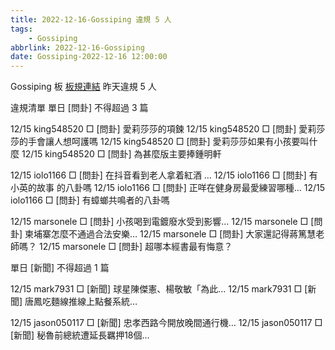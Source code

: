 ```yaml
---
title: 2022-12-16-Gossiping 違規 5 人
tags:
    - Gossiping
abbrlink: 2022-12-16-Gossiping
date: Gossiping-2022-12-16 12:00:00
---
```

Gossiping 板 [板規連結](https://www.ptt.cc/bbs/Gossiping/M.1637425085.A.07D.html)
昨天違規 5 人
<!-- more -->

違規清單
單日 [問卦] 不得超過 3 篇

12/15 king548520 □ [問卦] 愛莉莎莎的項鍊
12/15 king548520 □ [問卦] 愛莉莎莎的手會讓人想呵護嗎
12/15 king548520 □ [問卦] 愛莉莎莎如果有小孩要叫什麼
12/15 king548520 □ [問卦] 為甚麼版主要捧鍾明軒

12/15 iolo1166 □ [問卦] 在抖音看到老人拿着紅酒 …
12/15 iolo1166 □ [問卦] 有小英的故事 的八卦嗎
12/15 iolo1166 □ [問卦] 正咩在健身房最愛練習哪種…
12/15 iolo1166 □ [問卦] 有蟑螂共鳴者的八卦嗎

12/15 marsonele □ [問卦] 小孩喝到電鍍廢水受到影響…
12/15 marsonele □ [問卦] 柬埔寨怎麼不通過合法安樂…
12/15 marsonele □ [問卦] 大家還記得蔣篤慧老師嗎？
12/15 marsonele □ [問卦] 超哪本經書最有悔意？

單日 [新聞] 不得超過 1 篇

12/15 mark7931 □ [新聞] 球星陳傑憲、楊敬敏「為此…
12/15 mark7931 □ [新聞] 唐鳳吃麵線推線上點餐系統…

12/15 jason050117 □ [新聞] 忠孝西路今開放晚間通行機…
12/15 jason050117 □ [新聞] 秘魯前總統遭延長羈押18個…